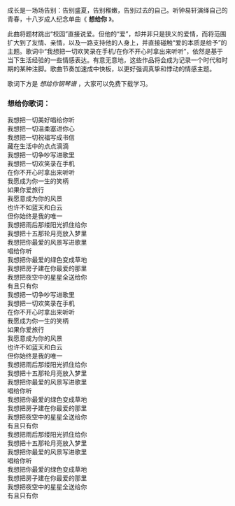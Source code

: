 

成长是一场场告别：告别盛夏，告别稚嫩，告别过去的自己。听钟易轩演绎自己的青春，十八岁成人纪念单曲《 **想给你** 》。

此曲将题材跳出“校园”直接说爱。但他的“爱”，却并非只是狭义的爱情，而将范围扩大到了友情、亲情，以及一路支持他的人身上，并直接碰触“爱的本质是给予”的主题。歌词中“我想把一切欢笑录在手机/在你不开心时拿出来听听”，依然是基于当下生活经验的一些情感表达。有意无意地，这些作品将会成为记录一个时代和时期的某种注脚。歌曲节奏加速成中快板，以更好强调真挚和悸动的情感主题。

歌词下方是 _想给你钢琴谱_ ，大家可以免费下载学习。

### 想给你歌词：

我想把一切美好唱给你听  
我想把一切温柔塞进你心  
我想把一切祝福写成书信  
藏在生活中的点点滴滴  
我想把一切争吵写进歌里  
我想把一切欢笑录在手机  
在你不开心时拿出来听听  
我愿成为你一生的笑柄  
如果你爱旅行  
我愿意成为你的风景  
也许不如蓝天和白云  
但你始终是我的唯一  
我想把雨后那缕阳光抓住给你  
我想把十五那轮月亮放入梦里  
我想把你最爱的风景写进歌里  
唱给你听  
我想把你最爱的绿色变成草地  
我想把房子建在你最爱的那里  
我想把夜空中的星星全送给你  
有且只有你  
我想把一切争吵写进歌里  
我想把一切欢笑录在手机  
在你不开心时拿出来听听  
我愿成为你一生的笑柄  
如果你爱旅行  
我愿意成为你的风景  
也许不如蓝天和白云  
但你始终是我的唯一  
我想把雨后那缕阳光抓住给你  
我想把十五那轮月亮放入梦里  
我想把你最爱的风景写进歌里  
唱给你听  
我想把你最爱的绿色变成草地  
我想把房子建在你最爱的那里  
我想把夜空中的星星全送给你  
有且只有你  
我想把雨后那缕阳光抓住给你  
我想把十五那轮月亮放入梦里  
我想把你最爱的风景写进歌里  
唱给你听  
我想把你最爱的绿色变成草地  
我想把房子建在你最爱的那里  
我想把夜空中的星星全送给你  
有且只有你

